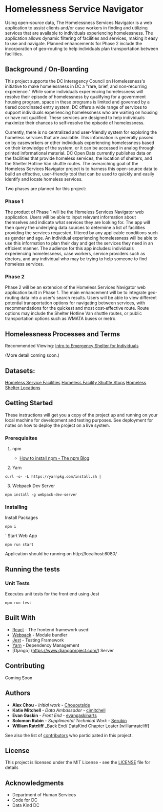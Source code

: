# Homelessness Service Navigator

Using open-source data, The Homelessness Services Navigator is a web application to assist clients and/or case workers in
finding and utilizing services that are available to individuals experiencing homelessness. The application allows dynamic filtering of
facilities and services, making it easy to use and navigate. Planned enhancements for Phase 2 include the incorporation of geo-routing to help individuals plan transportation between facilities.

## Background / On-Boarding

This project supports the DC Interagency Council on Homelessness's initiative to make homelessness in DC a "rare, brief, and non-recurring experience." While some individuals experiencing homelessness will resolve their episode of homelessness by qualifying for a government housing program, space in these programs is limited and governed by a tiered coordinated entry system. DC offers a wide range of services to support individuals experiencing homelessness who are waiting on housing or have not qualified. These services are designed to help individuals maximize their chances to self-resolve the episode of homelessness.

Currently, there is no centralized and user-friendly system for exploring the homeless services that are available. This information is generally passed on by caseworkers or other individuals experiencing homelessness based on their knowledge of the system, or it can be accessed in analog through printed informational material. DC Open Data currently publishes data on the facilities that provide homeless services, the location of shelters, and the Shelter Hotline Van shuttle routes. The overarching goal of the Homeless Services Navigator project is to harness this open-source data to build an effective, user-friendly tool that can be used to quickly and easily identify and locate homeless services.

Two phases are planned for this project:

### Phase 1

The product of Phase 1 will be the Homeless Services Navigator web application. Users will be able to input relevant information about themselves and indicate what services they are looking for. The app will then query the underlying data sources to determine a list of facilities providing the services requested, filtered by any applicable conditions such as gender and age. An individual experiencing homelessness will be able to use this information to plan their day and get the services they need in an efficient manner. The audience for this app includes: individuals experiencing homelessness, case workers, service providers such as doctors, and any individual who may be trying to help someone to find homeless services.

### Phase 2

Phase 2 will be an extension of the Homeless Services Navigator web application built in Phase 1. The main enhancement will be to integrate geo-routing data into a user's search results. Users will be able to view different potential transportation options for navigating between services, with recommendations for the quickest and most cost-effective route. Route options may include the Shelter Hotline Van shuttle routes, or public transportation options such as WMATA buses or metro.

## Homelessness Processes and Terms

Recommended Viewing: [Intro to Emergency Shelter for Individuals](https://youtu.be/JtT67BfcihM)

(More detail coming soon.)

## Datasets:

[Homeless Service Facilities](http://opendata.dc.gov/datasets/homeless-service-facilities)
[Homeless Facility Shuttle Stops](http://opendata.dc.gov/datasets/567f007f2d2b4d2b9afe08b9eb620182_52)
[Homeless Shelter Locations](http://opendata.dc.gov/datasets/87c5e68942304363a4578b30853f385d_25)

## Getting Started

These instructions will get you a copy of the project up and running on your local machine for development and testing
purposes. See deployment for notes on how to deploy the project on a live system.

### Prerequisites

1. npm

	* [How to install npm - The npm Blog](http://blog.npmjs.org/post/85484771375/how-to-install-npm)

2. Yarn

```
curl -o- -L https://yarnpkg.com/install.sh |
```

3. Webpack Dev Server

```
npm install -g webpack-dev-server
```

### Installing

Install Packages

```
npm i
```
`
Start Web App

```
npm run start
```

Application should be running on http://localhost:8080/

## Running the tests

### Unit Tests

Executes unit tests for the front end using Jest

```
npm run test
```

## Built With

* [React](https://reactjs.org/) - The frontend framework used
* [Webpack](https://webpack.js.org/) - Module bundler
* [Jest](https://facebook.github.io/jest/) - Testing Framework
* [Yarn](https://yarnpkg.com/en/) - Dependency Management
* [Django] (https://www.djangoproject.com/) Server

## Contributing

Coming Soon

## Authors

* **Alex Chou** - _Initial work_ - [Chououtside](https://github.com/chououtside)
* **Katie Mitchell** - _Data Ambassador_ - [cimitchell](https://github.com/cimitchell)
* **Evan Gaskin** - _Front End_ - [evangaskinarts](https://github.com/evangaskinarts)
* **Solomon Rubin** - _Supplimental Technical Work_ - [Serubin](https://github.com/Serubin)
* **William Ratcliff** _Back End/ DataKind Chapter Leater [williamratcliff]

See also the list of [contributors](https://github.com/DataKind-DC/homelessness-service-navigator/contributors) who
participated in this project.

## License

This project is licensed under the MIT License - see the [LICENSE](LICENSE) file for details

## Acknowledgments

* Department of Human Services
* Code for DC
* Data Kind DC

